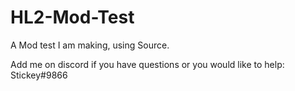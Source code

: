 # HL2-Mod-Test
A Mod test I am making, using Source.



Add me on discord if you have questions or you would like to help:
Stickey#9866

